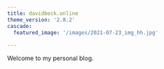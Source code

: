 ```yaml
---
title: davidbeck.online
theme_version: '2.8.2'
cascade:
  featured_image: '/images/2021-07-23_img_hh.jpg'
  
---
```


Welcome to my personal blog.